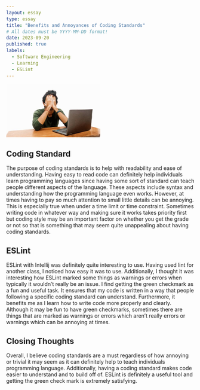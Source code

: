 ```yaml
---
layout: essay
type: essay
title: "Benefits and Annoyances of Coding Standards"
# All dates must be YYYY-MM-DD format!
date: 2023-09-20
published: true
labels:
  - Software Engineering
  - Learning
  - ESLint
---
```


<img width="50%" class="rounded float-start pe-4" src="../img/wodthoughtsimg/istockphoto-1434940322-612x612.jpg">

## Coding Standard

The purpose of coding standards is to help with readability and ease of understanding. Having easy to read code can definitely help individuals learn programming languages since having some sort of standard can teach people different aspects of the language. These aspects include syntax and understanding how the programming language even works. However, at times having to pay so much attention to small little details can be annoying. This is especially true when under a time limit or time constraint. Sometimes writing code in whatever way and making sure it works takes priority first but coding style may be an important factor on whether you get the grade or not so that is something that may seem quite unappealing about having coding standards. 

## ESLint

ESLint with Intellij was definitely quite interesting to use. Having used lint for another class, I noticed how easy it was to use. Additionally, I thought it was interesting how ESLint marked some things as warnings or errors when typically it wouldn’t really be an issue. I find getting the green checkmark as a fun and useful task. It ensures that my code is written in a way that people following a specific coding standard can understand. Furthermore, it benefits me as I learn how to write code more properly and clearly. Although it may be fun to have green checkmarks, sometimes there are things that are marked as warnings or errors which aren’t really errors or warnings which can be annoying at times.


## Closing Thoughts

Overall, I believe coding standards are a must regardless of how annoying or trivial it may seem as it can definitely help to teach individuals programming language. Additionally, having a coding standard makes code easier to understand and to build off of. ESLint is definitely a useful tool and getting the green check mark is extremely satisfying.
